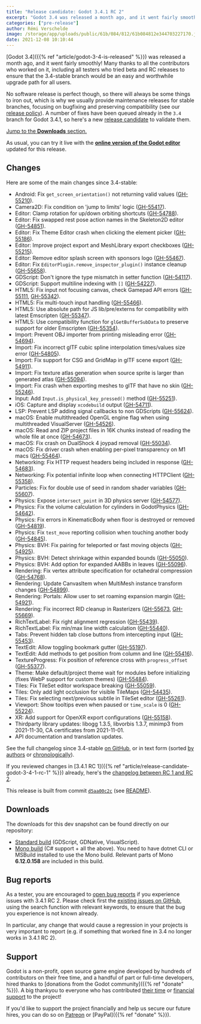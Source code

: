 ```yaml
---
title: "Release candidate: Godot 3.4.1 RC 2"
excerpt: "Godot 3.4 was released a month ago, and it went fairly smoothly! But no software release is perfect and the upcoming 3.4.1 maintenance release will iron out some more bugs to make the Godot 3.4 experience even better."
categories: ["pre-release"]
author: Rémi Verschelde
image: /storage/app/uploads/public/61b/084/812/61b084812e344703227170.jpg
date: 2021-12-08 10:10:44
---
```


[Godot 3.4]({{% ref "article/godot-3-4-is-released" %}}) was released a month ago, and it went fairly smoothly! Many thanks to all the contributors who worked on it, including all testers who tried beta and RC releases to ensure that the 3.4-stable branch would be an easy and worthwhile upgrade path for all users.

No software release is perfect though, so there will always be some things to iron out, which is why we usually provide maintenance releases for stable branches, focusing on bugfixing and preserving compatibility (see our [release policy](https://docs.godotengine.org/en/stable/about/release_policy.html)). A number of fixes have been queued already in the `3.4` branch for Godot 3.4.1, so here's a new [release candidate](https://en.wikipedia.org/wiki/Software_release_life_cycle#Release_candidate) to validate them.

[Jump to the **Downloads** section.](#downloads)

As usual, you can try it live with the [**online version of the Godot editor**](https://editor.godotengine.org/releases/3.4.1.rc2/) updated for this release.

## Changes

Here are some of the main changes since 3.4-stable:

- Android: Fix `get_screen_orientation()` not returning valid values ([GH-55210](https://github.com/godotengine/godot/pull/55210)).
- Camera2D: Fix condition on 'jump to limits' logic ([GH-55417](https://github.com/godotengine/godot/pull/55417)).
- Editor: Clamp rotation for up/down orbiting shortcuts ([GH-54788](https://github.com/godotengine/godot/pull/54788)).
- Editor: Fix swapped rest pose action names in the Skeleton2D editor ([GH-54851](https://github.com/godotengine/godot/pull/54851)).
- Editor: Fix Theme Editor crash when clicking the element picker ([GH-55186](https://github.com/godotengine/godot/pull/55186)).
- Editor: Improve project export and MeshLibrary export checkboxes ([GH-55215](https://github.com/godotengine/godot/pull/55215)).
- Editor: Remove editor splash screen with sponsors logo ([GH-55467](https://github.com/godotengine/godot/pull/55467)).
- Editor: Fix `EditorPlugin.remove_inspector_plugin()` instance cleanup ([GH-55658](https://github.com/godotengine/godot/pull/55658)).
- GDScript: Don't ignore the type mismatch in setter function ([GH-54117](https://github.com/godotengine/godot/pull/54117)).
- GDScript: Support multiline indexing with `[]` ([GH-54227](https://github.com/godotengine/godot/pull/54227)).
- HTML5: Fix input not focusing canvas, check Gamepad API errors ([GH-55111](https://github.com/godotengine/godot/pull/55111), [GH-55342](https://github.com/godotengine/godot/pull/55342)).
- HTML5: Fix multi-touch input handling ([GH-55466](https://github.com/godotengine/godot/pull/55466)).
- HTML5: Use absolute path for JS lib/pre/externs for compatibility with latest Emscripten ([GH-55347](https://github.com/godotengine/godot/pull/55347)).
- HTML5: Use compatibility function for `glGetBufferSubData` to preserve support for older Emscripten ([GH-55354](https://github.com/godotengine/godot/pull/55354)).
- Import: Prevent OBJ importer from printing misleading error ([GH-54694](https://github.com/godotengine/godot/pull/54694)).
- Import: Fix incorrect glTF cubic spline interpolation times/values size error ([GH-54805](https://github.com/godotengine/godot/pull/54805)).
- Import: Fix support for CSG and GridMap in glTF scene export ([GH-54911](https://github.com/godotengine/godot/pull/54911)).
- Import: Fix texture atlas generation when source sprite is larger than generated atlas ([GH-55094](https://github.com/godotengine/godot/pull/55094)).
- Import: Fix crash when exporting meshes to glTF that have no skin ([GH-55246](https://github.com/godotengine/godot/pull/55246)).
- Input: Add `Input.is_physical_key_pressed()` method ([GH-55251](https://github.com/godotengine/godot/pull/55251)).
- iOS: Capture and display `xcodebuild` output ([GH-54711](https://github.com/godotengine/godot/pull/54711)).
- LSP: Prevent LSP adding signal callbacks to non GDScripts ([GH-55624](https://github.com/godotengine/godot/pull/55624)).
- macOS: Enable multithreaded OpenGL engine flag when using multithreaded VisualServer ([GH-54526](https://github.com/godotengine/godot/pull/54526)).
- macOS: Read and ZIP project files in 16K chunks instead of reading the whole file at once ([GH-54673](https://github.com/godotengine/godot/pull/54673)).
- macOS: Fix crash on DualShock 4 joypad removal ([GH-55034](https://github.com/godotengine/godot/pull/55034)).
- macOS: Fix driver crash when enabling per-pixel transparency on M1 macs ([GH-55464](https://github.com/godotengine/godot/pull/55464)).
- Networking: Fix HTTP request headers being included in response ([GH-54683](https://github.com/godotengine/godot/pull/54683)).
- Networking: Fix potential infinite loop when connecting HTTPClient ([GH-55358](https://github.com/godotengine/godot/pull/55358)).
- Particles: Fix for double use of seed in random shader variables ([GH-55607](https://github.com/godotengine/godot/pull/55607)).
- Physics: Expose `intersect_point` in 3D physics server ([GH-54577](https://github.com/godotengine/godot/pull/54577)).
- Physics: Fix the volume calculation for cylinders in GodotPhysics ([GH-54642](https://github.com/godotengine/godot/pull/54642)).
- Physics: Fix errors in KinematicBody when floor is destroyed or removed ([GH-54819](https://github.com/godotengine/godot/pull/54819)).
- Physics: Fix `test_move` reporting collision when touching another body ([GH-54845](https://github.com/godotengine/godot/pull/54845)).
- Physics: BVH: Fix pairing for teleported or fast moving objects ([GH-54925](https://github.com/godotengine/godot/pull/54925)).
- Physics: BVH: Detect shrinkage within expanded bounds ([GH-55050](https://github.com/godotengine/godot/pull/55050)).
- Physics: BVH: Add option for expanded AABBs in leaves ([GH-55096](https://github.com/godotengine/godot/pull/55096)).
- Rendering: Fix vertex attribute specification for octahedral compression ([GH-54768](https://github.com/godotengine/godot/pull/54768)).
- Rendering: Update CanvasItem when MultiMesh instance transform changes ([GH-54899](https://github.com/godotengine/godot/pull/54899)).
- Rendering: Portals: Allow user to set roaming expansion margin ([GH-54921](https://github.com/godotengine/godot/pull/54921)).
- Rendering: Fix incorrect RID cleanup in Rasterizers ([GH-55673](https://github.com/godotengine/godot/pull/55673), [GH-55669](https://github.com/godotengine/godot/pull/55669)).
- RichTextLabel: Fix right alignment regression ([GH-55439](https://github.com/godotengine/godot/pull/55439)).
- RichTextLabel: Fix min/max line width calculation ([GH-55440](https://github.com/godotengine/godot/pull/55440)).
- Tabs: Prevent hidden tab close buttons from intercepting input ([GH-55453](https://github.com/godotengine/godot/pull/55453)).
- TextEdit: Allow toggling bookmark gutter ([GH-55197](https://github.com/godotengine/godot/pull/55197)).
- TextEdit: Add methods to get position from column and line ([GH-55416](https://github.com/godotengine/godot/pull/55416)).
- TextureProgress: Fix position of reference cross with `progress_offset` ([GH-55377](https://github.com/godotengine/godot/pull/55377)).
- Theme: Make default/project theme wait for modules before initializing (fixes WebP support for custom themes) ([GH-55484](https://github.com/godotengine/godot/pull/55484)).
- Tiles: Fix TileSet editor workspace breaking ([GH-55059](https://github.com/godotengine/godot/pull/55059)).
- Tiles: Only add light occlusion for visible TileMaps ([GH-54435](https://github.com/godotengine/godot/pull/54435)).
- Tiles: Fix selecting next/previous subtile in TileSet editor ([GH-55261](https://github.com/godotengine/godot/pull/55261)).
- Viewport: Show tooltips even when paused or `time_scale` is 0 ([GH-55224](https://github.com/godotengine/godot/pull/55224)).
- XR: Add support for OpenXR export configurations ([GH-55158](https://github.com/godotengine/godot/pull/55158)).
- Thirdparty library updates: libogg 1.3.5, libvorbis 1.3.7, minimp3 from 2021-11-30, CA certificates from 2021-11-01.
- API documentation and translation updates.

See the full changelog since 3.4-stable [on GitHub](https://github.com/godotengine/godot/compare/3.4-stable...d5aa00c2cb6e240ec1ec572e3d4bd9c5325ff219), or in text form (sorted [by authors](https://downloads.tuxfamily.org/godotengine/3.4.1/rc2/Godot_v3.4.1-rc2_changelog_authors.txt) or [chronologically](https://downloads.tuxfamily.org/godotengine/3.4.1/rc2/Godot_v3.4.1-rc2_changelog_chrono.txt)).

If you reviewed changes in [3.4.1 RC 1]({{% ref "article/release-candidate-godot-3-4-1-rc-1" %}}) already, here's the [changelog between RC 1 and RC 2](https://github.com/godotengine/godot/compare/7b0801c7fb4416625fb9ca124b41b93677689420...d5aa00c2cb6e240ec1ec572e3d4bd9c5325ff219).

This release is built from commit [`d5aa00c2c`](https://github.com/godotengine/godot/commit/d5aa00c2cb6e240ec1ec572e3d4bd9c5325ff219) (see [README](https://downloads.tuxfamily.org/godotengine/3.4.1/rc2/README.txt)).

<a id="downloads"></a>
## Downloads

The downloads for this dev snapshot can be found directly on our repository:

- [Standard build](https://downloads.tuxfamily.org/godotengine/3.4.1/rc2/) (GDScript, GDNative, VisualScript).
- [Mono build](https://downloads.tuxfamily.org/godotengine/3.4.1/rc2/mono/) (C# support + all the above). You need to have dotnet CLI or MSBuild installed to use the Mono build. Relevant parts of Mono **6.12.0.158** are included in this build.

## Bug reports

As a tester, you are encouraged to [open bug reports](https://github.com/godotengine/godot/issues) if you experience issues with 3.4.1 RC 2. Please check first the [existing issues on GitHub](https://github.com/godotengine/godot/issues), using the search function with relevant keywords, to ensure that the bug you experience is not known already.

In particular, any change that would cause a regression in your projects is very important to report (e.g. if something that worked fine in 3.4 no longer works in 3.4.1 RC 2).

## Support

Godot is a non-profit, open source game engine developed by hundreds of contributors on their free time, and a handful of part or full-time developers, hired thanks to [donations from the Godot community]({{% ref "donate" %}}). A big thankyou to everyone who has contributed [their time](https://github.com/godotengine/godot/blob/master/AUTHORS.md) or [financial support](https://github.com/godotengine/godot/blob/master/DONORS.md) to the project!

If you'd like to support the project financially and help us secure our future hires, you can do so on [Patreon](https://www.patreon.com/godotengine) or [PayPal]({{% ref "donate" %}}).
